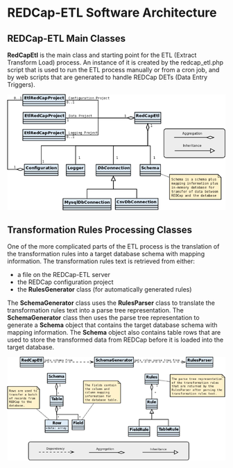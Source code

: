 REDCap-ETL Software Architecture
=========================================

REDCap-ETL Main Classes
------------------------------

**RedCapEtl** is the main class and starting point for the ETL (Extract
Transform Load) process. An instance of it is created by the
redcap_etl.php script that is used to run the ETL process manually
or from a cron job, and by web scripts that are generated to handle
REDCap DETs (Data Entry Triggers). 
<br />

![Main REDCap-ETL Classes](redcap-etl-classes.png)

Transformation Rules Processing Classes
------------------------------------------

One of the more complicated parts of the ETL process is the translation of the
transformation rules into a target database schema with mapping information.
The transformation rules text is retrieved from either:

* a file on the REDCap-ETL server
* the REDCap configuration project
* the **RulesGenerator** class (for automatically generated rules)

The **SchemaGenerator** class uses the **RulesParser** class to translate
the transformation rules text into a parse tree representation.
The **SchemaGenerator** class then uses the parse tree representation to
generate a **Schema** object that contains the target database schema
with mapping information. The **Schema** object also contains table rows
that are used to store the transformed data from REDCap before it is
loaded into the target database.
<br />

![REDCap-ETL Schema Generation](redcap-etl-schema-generation.png)

<br />
